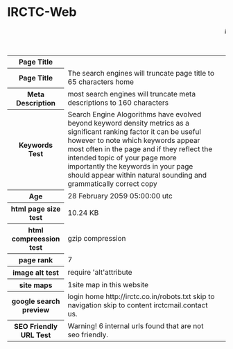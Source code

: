 # IRCTC-Web
<html>



<table>

<marquee><b><i>IRCTC</i></b></marquee>

<tr>

<th><b>Page Title</b></th>
</tr>

<tr>

<th>Page Title</th>

<td>The search engines will truncate page title to 65 characters home </td>

</tr>

<tr>

<th>Meta Description</th>
<td>most search engines will truncate meta descriptions to 160 characters<td>

</tr>

<tr>

<th>Keywords Test</th>
<td>Search Engine Alogorithms have evolved beyond keyword density metrics as a significant ranking factor it can be useful however to note which keywords appear most often in the page and if they reflect the intended topic of your page more importantly the keywords in your page should appear within natural sounding and grammatically correct copy</td>

</tr>

<tr>

<th>Age</th>

<td>28 February 2059 05:00:00 utc</td>

</tr>

<tr>


<th>html page size test</th>

<td>10.24 KB</td><br>

</tr>

<tr>

<th>html compreession test</th>

<td>gzip compression</td>

</tr>

<tr>


<th>page rank</th>
<td>7</td>

</tr>

<tr>

<th>image alt test</th>
<td>require 'alt'attribute</td>
</tr>

<tr>

<th>site maps</th>

<td>1site map in this website</td>

</tr>

<tr>

<th>google search preview</th>

<td>login home  http://irctc.co.in/robots.txt  skip to navigation skip to content irctcmail.contact us.</td>

</tr>

<tr>

<th>SEO Friendly URL Test</th>

<td>Warning! 6 internal urls found that are not seo friendly.</td>

</tr>

</table>

</html>

